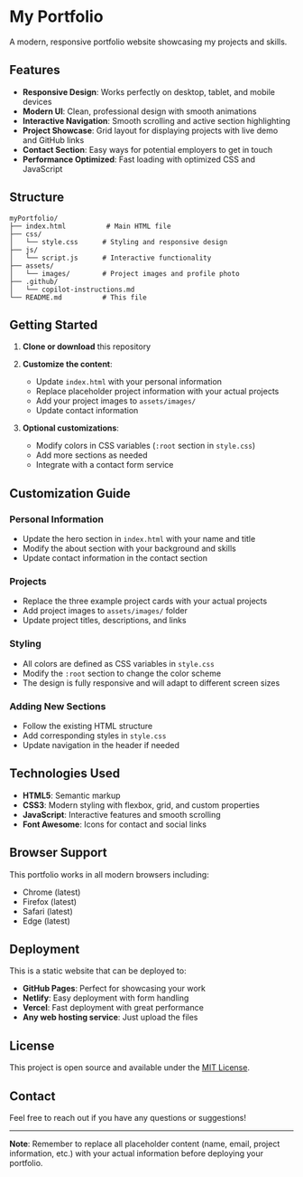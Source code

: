 # My Portfolio

A modern, responsive portfolio website showcasing my projects and skills.

## Features

- **Responsive Design**: Works perfectly on desktop, tablet, and mobile devices
- **Modern UI**: Clean, professional design with smooth animations
- **Interactive Navigation**: Smooth scrolling and active section highlighting
- **Project Showcase**: Grid layout for displaying projects with live demo and GitHub links
- **Contact Section**: Easy ways for potential employers to get in touch
- **Performance Optimized**: Fast loading with optimized CSS and JavaScript

## Structure

```
myPortfolio/
├── index.html          # Main HTML file
├── css/
│   └── style.css      # Styling and responsive design
├── js/
│   └── script.js      # Interactive functionality
├── assets/
│   └── images/        # Project images and profile photo
├── .github/
│   └── copilot-instructions.md
└── README.md          # This file
```

## Getting Started

1. **Clone or download** this repository
2. **Customize the content**:
   - Update `index.html` with your personal information
   - Replace placeholder project information with your actual projects
   - Add your project images to `assets/images/`
   - Update contact information

3. **Optional customizations**:
   - Modify colors in CSS variables (`:root` section in `style.css`)
   - Add more sections as needed
   - Integrate with a contact form service

## Customization Guide

### Personal Information
- Update the hero section in `index.html` with your name and title
- Modify the about section with your background and skills
- Update contact information in the contact section

### Projects
- Replace the three example project cards with your actual projects
- Add project images to `assets/images/` folder
- Update project titles, descriptions, and links

### Styling
- All colors are defined as CSS variables in `style.css`
- Modify the `:root` section to change the color scheme
- The design is fully responsive and will adapt to different screen sizes

### Adding New Sections
- Follow the existing HTML structure
- Add corresponding styles in `style.css`
- Update navigation in the header if needed

## Technologies Used

- **HTML5**: Semantic markup
- **CSS3**: Modern styling with flexbox, grid, and custom properties
- **JavaScript**: Interactive features and smooth scrolling
- **Font Awesome**: Icons for contact and social links

## Browser Support

This portfolio works in all modern browsers including:
- Chrome (latest)
- Firefox (latest)
- Safari (latest)
- Edge (latest)

## Deployment

This is a static website that can be deployed to:
- **GitHub Pages**: Perfect for showcasing your work
- **Netlify**: Easy deployment with form handling
- **Vercel**: Fast deployment with great performance
- **Any web hosting service**: Just upload the files

## License

This project is open source and available under the [MIT License](LICENSE).

## Contact

Feel free to reach out if you have any questions or suggestions!

---

**Note**: Remember to replace all placeholder content (name, email, project information, etc.) with your actual information before deploying your portfolio.
